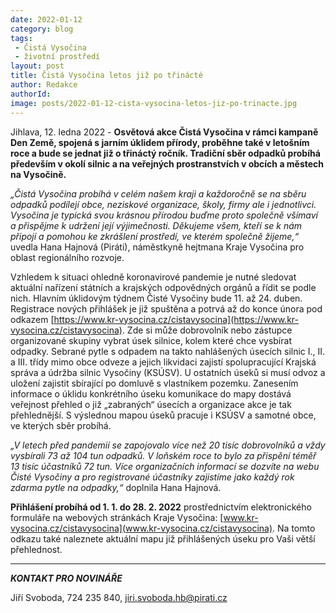 ```yaml
---
date: 2022-01-12
category: blog
tags:
 - Čistá Vysočina
 - životní prostředí
layout: post
title: Čistá Vysočina letos již po třinácté
author: Redakce
authorId: 
image: posts/2022-01-12-cista-vysocina-letos-jiz-po-trinacte.jpg
---
```


Jihlava, 12. ledna 2022 - **Osvětová akce Čistá Vysočina v rámci kampaně Den Země, spojená s jarním úklidem přírody, proběhne také v letošním roce a bude se jednat již o třináctý ročník. Tradiční sběr odpadků probíhá především v okolí silnic a na veřejných prostranstvích v obcích a městech na Vysočině.**

*„Čistá Vysočina probíhá v celém našem kraji a každoročně se na sběru odpadků podílejí obce, neziskové organizace, školy, firmy ale i jednotlivci. Vysočina je typická svou krásnou přírodou buďme proto společně všímaví a přispějme k udržení její výjimečnosti. Děkujeme všem, kteří se k nám připojí a pomohou ke zkrášlení prostředí, ve kterém společně žijeme,“* uvedla Hana Hajnová (Piráti), náměstkyně hejtmana Kraje Vysočina pro oblast regionálního rozvoje.

Vzhledem k situaci ohledně koronavirové pandemie je nutné sledovat aktuální nařízení státních a krajských odpovědných orgánů a řídit se podle nich. Hlavním úklidovým týdnem Čisté Vysočiny bude 11. až 24. duben. Registrace nových přihlášek je již spuštěna a potrvá až do konce února pod odkazem [https://www.kr-vysocina.cz/cistavysocina](https://www.kr-vysocina.cz/cistavysocina). Zde si může dobrovolník nebo zástupce organizované skupiny vybrat úsek silnice, kolem které chce vysbírat odpadky. Sebrané pytle s odpadem na takto nahlášených úsecích silnic I., II. a III. třídy mimo obce odveze a jejich likvidaci zajistí spolupracující Krajská správa a údržba silnic Vysočiny (KSÚSV). U ostatních úseků si musí odvoz a uložení zajistit sbírající po domluvě s vlastníkem pozemku. Zanesením informace o úklidu konkrétního úseku komunikace do mapy dostává veřejnost přehled o již „zabraných“ úsecích a organizace akce je tak přehlednější. S výslednou mapou úseků pracuje i KSÚSV a samotné obce, ve kterých sběr probíhá.

*„V letech před pandemií se zapojovalo více než 20 tisíc dobrovolníků a vždy vysbírali 73 až 104 tun odpadků. V loňském roce to bylo za přispění téměř 13 tisíc účastníků 72 tun. Více organizačních informací se dozvíte na webu Čisté Vysočiny a pro registrované účastníky zajistíme jako každý rok zdarma pytle na odpadky,“* doplnila Hana Hajnová.

**Přihlášení probíhá od 1. 1. do 28. 2. 2022** prostřednictvím elektronického formuláře na webových stránkách Kraje Vysočina: [www.kr-vysocina.cz/cistavysocina](www.kr-vysocina.cz/cistavysocina). Na tomto odkazu také naleznete aktuální mapu již přihlášených úseku pro Vaši větší přehlednost.

---

***KONTAKT PRO NOVINÁŘE*** 

Jiří Svoboda, 724 235 840, <jiri.svoboda.hb@pirati.cz>
